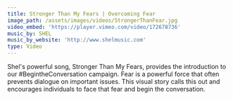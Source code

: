 ```yaml
---
title: Stronger Than My Fears | Overcoming Fear
image_path: /assets/images/videos/StrongerThanFear.jpg
video_embed: 'https://player.vimeo.com/video/172678736'
music_by: SHEL
music_by_website: 'http://www.shelmusic.com'
type: Video
---
```


Shel's powerful song, Stronger Than My Fears, provides the introduction to our #BegintheConversation campaign. Fear is a powerful force that often prevents dialogue on important issues. This visual story calls this out and encourages individuals to face that fear and begin the conversation.